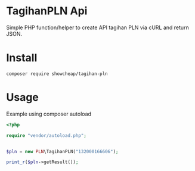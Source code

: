 # TagihanPLN Api
Simple PHP function/helper to create API tagihan PLN via cURL and return JSON.

# Install 
`composer require showcheap/tagihan-pln`

# Usage
Example using composer autoload

```php
<?php

require "vendor/autoload.php";


$pln = new PLN\TagihanPLN("132000166606");

print_r($pln->getResult());
```
